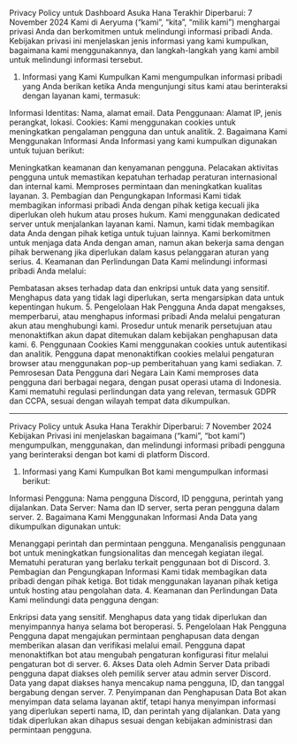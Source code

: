 Privacy Policy untuk Dashboard Asuka Hana
Terakhir Diperbarui: 7 November 2024
Kami di Aeryuma (“kami”, “kita”, “milik kami”) menghargai privasi Anda dan berkomitmen untuk melindungi informasi pribadi Anda. Kebijakan privasi ini menjelaskan jenis informasi yang kami kumpulkan, bagaimana kami menggunakannya, dan langkah-langkah yang kami ambil untuk melindungi informasi tersebut.

1. Informasi yang Kami Kumpulkan
Kami mengumpulkan informasi pribadi yang Anda berikan ketika Anda mengunjungi situs kami atau berinteraksi dengan layanan kami, termasuk:

Informasi Identitas: Nama, alamat email.
Data Penggunaan: Alamat IP, jenis perangkat, lokasi.
Cookies: Kami menggunakan cookies untuk meningkatkan pengalaman pengguna dan untuk analitik.
2. Bagaimana Kami Menggunakan Informasi Anda
Informasi yang kami kumpulkan digunakan untuk tujuan berikut:

Meningkatkan keamanan dan kenyamanan pengguna.
Pelacakan aktivitas pengguna untuk memastikan kepatuhan terhadap peraturan internasional dan internal kami.
Memproses permintaan dan meningkatkan kualitas layanan.
3. Pembagian dan Pengungkapan Informasi
Kami tidak membagikan informasi pribadi Anda dengan pihak ketiga kecuali jika diperlukan oleh hukum atau proses hukum.
Kami menggunakan dedicated server untuk menjalankan layanan kami. Namun, kami tidak membagikan data Anda dengan pihak ketiga untuk tujuan lainnya.
Kami berkomitmen untuk menjaga data Anda dengan aman, namun akan bekerja sama dengan pihak berwenang jika diperlukan dalam kasus pelanggaran aturan yang serius.
4. Keamanan dan Perlindungan Data
Kami melindungi informasi pribadi Anda melalui:

Pembatasan akses terhadap data dan enkripsi untuk data yang sensitif.
Menghapus data yang tidak lagi diperlukan, serta mengarsipkan data untuk kepentingan hukum.
5. Pengelolaan Hak Pengguna
Anda dapat mengakses, memperbarui, atau menghapus informasi pribadi Anda melalui pengaturan akun atau menghubungi kami.
Prosedur untuk menarik persetujuan atau menonaktifkan akun dapat ditemukan dalam kebijakan penghapusan data kami.
6. Penggunaan Cookies
Kami menggunakan cookies untuk autentikasi dan analitik.
Pengguna dapat menonaktifkan cookies melalui pengaturan browser atau menggunakan pop-up pemberitahuan yang kami sediakan.
7. Pemrosesan Data Pengguna dari Negara Lain
Kami memproses data pengguna dari berbagai negara, dengan pusat operasi utama di Indonesia.
Kami mematuhi regulasi perlindungan data yang relevan, termasuk GDPR dan CCPA, sesuai dengan wilayah tempat data dikumpulkan.

----

Privacy Policy untuk Asuka Hana
Terakhir Diperbarui: 7 November 2024
Kebijakan Privasi ini menjelaskan bagaimana (“kami”, “bot kami”) mengumpulkan, menggunakan, dan melindungi informasi pribadi pengguna yang berinteraksi dengan bot kami di platform Discord.

1. Informasi yang Kami Kumpulkan
Bot kami mengumpulkan informasi berikut:

Informasi Pengguna: Nama pengguna Discord, ID pengguna, perintah yang dijalankan.
Data Server: Nama dan ID server, serta peran pengguna dalam server.
2. Bagaimana Kami Menggunakan Informasi Anda
Data yang dikumpulkan digunakan untuk:

Menanggapi perintah dan permintaan pengguna.
Menganalisis penggunaan bot untuk meningkatkan fungsionalitas dan mencegah kegiatan ilegal.
Mematuhi peraturan yang berlaku terkait penggunaan bot di Discord.
3. Pembagian dan Pengungkapan Informasi
Kami tidak membagikan data pribadi dengan pihak ketiga.
Bot tidak menggunakan layanan pihak ketiga untuk hosting atau pengolahan data.
4. Keamanan dan Perlindungan Data
Kami melindungi data pengguna dengan:

Enkripsi data yang sensitif.
Menghapus data yang tidak diperlukan dan menyimpannya hanya selama bot beroperasi.
5. Pengelolaan Hak Pengguna
Pengguna dapat mengajukan permintaan penghapusan data dengan memberikan alasan dan verifikasi melalui email.
Pengguna dapat menonaktifkan bot atau mengubah pengaturan konfigurasi fitur melalui pengaturan bot di server.
6. Akses Data oleh Admin Server
Data pribadi pengguna dapat diakses oleh pemilik server atau admin server Discord. Data yang dapat diakses hanya mencakup nama pengguna, ID, dan tanggal bergabung dengan server.
7. Penyimpanan dan Penghapusan Data
Bot akan menyimpan data selama layanan aktif, tetapi hanya menyimpan informasi yang diperlukan seperti nama, ID, dan perintah yang dijalankan.
Data yang tidak diperlukan akan dihapus sesuai dengan kebijakan administrasi dan permintaan pengguna.
